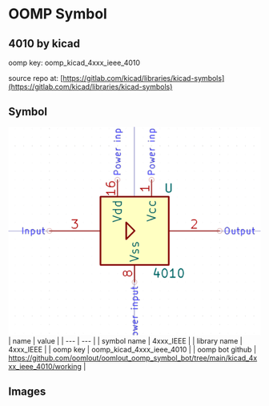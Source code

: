 # OOMP Symbol  
## 4010  by kicad  
  
oomp key: oomp_kicad_4xxx_ieee_4010  
  
source repo at: [https://gitlab.com/kicad/libraries/kicad-symbols](https://gitlab.com/kicad/libraries/kicad-symbols)  
## Symbol  
  
[![working.png](working_600.png)](working.png)  
| name | value | 
| --- | --- | 
| symbol name | 4xxx_IEEE | 
| library name | 4xxx_IEEE | 
| oomp key | oomp_kicad_4xxx_ieee_4010 | 
| oomp bot github | https://github.com/oomlout/oomlout_oomp_symbol_bot/tree/main/kicad_4xxx_ieee_4010/working | 
## Images  
